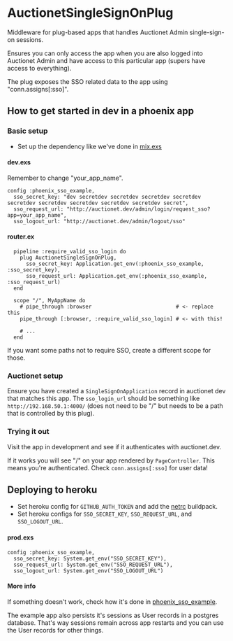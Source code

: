 # AuctionetSingleSignOnPlug

Middleware for plug-based apps that handles Auctionet Admin single-sign-on sessions.

Ensures you can only access the app when you are also logged into Auctionet Admin
and have access to this particular app (supers have access to everything).

The plug exposes the SSO related data to the app using "conn.assigns[:sso]".

## How to get started in dev in a phoenix app

### Basic setup

- Set up the dependency like we've done in [mix.exs](https://github.com/barsoom/phoenix_sso_example/blob/master/mix.exs)

#### dev.exs

Remember to change "your_app_name".

```
config :phoenix_sso_example,
  sso_secret_key: "dev secretdev secretdev secretdev secretdev secretdev secretdev secretdev secretdev secretdev secret",
  sso_request_url: "http://auctionet.dev/admin/login/request_sso?app=your_app_name",
  sso_logout_url: "http://auctionet.dev/admin/logout/sso"
```

#### router.ex

```
  pipeline :require_valid_sso_login do
    plug AuctionetSingleSignOnPlug,
      sso_secret_key: Application.get_env(:phoenix_sso_example, :sso_secret_key),
      sso_request_url: Application.get_env(:phoenix_sso_example, :sso_request_url)
  end

  scope "/", MyAppName do
    # pipe_through :browser                           # <- replace this
    pipe_through [:browser, :require_valid_sso_login] # <- with this!

    # ...
  end
```

If you want some paths not to require SSO, create a different scope for those.

### Auctionet setup

Ensure you have created a `SingleSignOnApplication` record in auctionet dev that matches this app. The `sso_login_url` should be something like `http://192.168.50.1:4000/` (does not need to be "/" but needs to be a path that is controlled by this plug).

### Trying it out

Visit the app in development and see if it authenticates with auctionet.dev.

If it works you will see "/" on your app rendered by `PageController`. This means you're authenticated. Check `conn.assigns[:sso]` for user data!

## Deploying to heroku

- Set heroku config for `GITHUB_AUTH_TOKEN` and add the [netrc](https://github.com/timshadel/heroku-buildpack-github-netrc) buildpack.
- Set heroku configs for `SSO_SECRET_KEY`, `SSO_REQUEST_URL`, and `SSO_LOGOUT_URL`.

#### prod.exs

```
config :phoenix_sso_example,
  sso_secret_key: System.get_env("SSO_SECRET_KEY"),
  sso_request_url: System.get_env("SSO_REQUEST_URL"),
  sso_logout_url: System.get_env("SSO_LOGOUT_URL")
```

#### More info

If something doesn't work, check how it's done in [phoenix_sso_example](https://github.com/barsoom/phoenix_sso_example).

The example app also persists it's sessions as User records in a postgres database. That's way sessions remain across app restarts and you can use the User records for other things.
